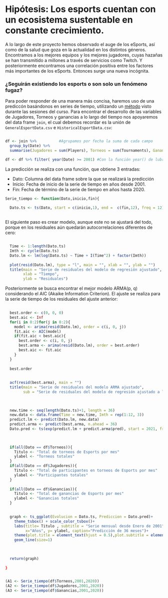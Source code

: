 # Hipótesis: Los esports cuentan con un ecosistema sustentable en constante crecimiento.

A lo largo de este proyecto hemos observado el auge de los eSports, así como de la salud que goza en la actualidad en los distintos géneros. Encontramos a los mejores equipos y los mejores jugadores, cuyas hazañas se han transmitido a millones a través de servicios como Twitch. Y posteriormente encontramos una correlación positiva entre los factores más importantes de los eSports. Entonces surge una nueva incógnita.

### ¿Seguirán existiendo los esports o son solo un fenómeno fugaz? 

Para poder responder de una manera más concisa, haremos uso de una prediccón basándonos en series de tiempo, utilizando un [método](https://github.com/beduExpert/Programacion-con-R-Santander/tree/master/Sesion-06/Ejemplo-02) visto durante las sesiones del curso. Para encontrar el desarrollo de las variables de Jugadores, Torneos y ganancias a lo largo del tiempo nos apoyaremos del data frame `join`, el cual debemos recordar es la unión de `GeneralEsportData.csv` e `HistoricalEsportData.csv`:

```R

df <- join %>%          #Agrupamos por fecha la suma de cada campo
  group_by(Date) %>%
  summarise(Jugadores = sum(Players), Torneos = sum(Tournaments), Ganancias = sum(Earnings)) 

df <- df %>% filter( year(Date) >= 2001) #Con la función year() de lubridate y un filtro, conservamos datos a partir de 2001 los cuales presentan continuidad.

```

La predicción se realiza con una función, que obtiene 3 entradas:

- Dato: Columna del data frame sobre la que se realizará la predicción
- Inicio: Fecha de inicio de la serie de tiempo en años desde 2001.
- Fin: Fecha de término de la serie de tiempo en años hasta 2020.

```R
Serie_tiempo <- function(Dato,inicio,fin){
  
  Dato.ts <- ts(Dato, start = c(inicio,1), end =  c(fin,12), freq = 12)        #Se crea la serie de tiempo con los datos de entrada y una frecuencia de 12 meses.
  
```  

El siguiente paso es crear modelo, aunque este no se ajustará del todo, porque en los residuales aún quedarán autocorrelaciones diferentes de cero:
  
```R  

  Time <- 1:length(Dato.ts)                                          
  Imth <- cycle(Dato.ts)                                             
  Dato.lm <- lm(log(Dato.ts) ~ Time + I(Time^2) + factor(Imth))       
  
  plot(resid(Dato.lm), type = "l", main = "", xlab = "", ylab = "")   
  title(main = "Serie de residuales del modelo de regresión ajustado",
        xlab = "Tiempo",
        ylab = "Residuales")
```        
 
Posteriormente se busca encontrar el mejor modelo ARMA(p, q) considerando el AIC (Akaike Information Criterion). El ajuste se realiza para la serie de tiempo de los residuales del ajuste anterior:
        
```R
  
  best.order <- c(0, 0, 0)
  best.aic <- Inf
  for(i in 0:2)for(j in 0:2){
    model <- arima(resid(Dato.lm), order = c(i, 0, j))
    fit.aic <- AIC(model)
    if(fit.aic < best.aic){
      best.order <- c(i, 0, j)
      best.arma <- arima(resid(Dato.lm), order = best.order)
      best.aic <- fit.aic
    }
  }
  
  best.order
  
  
  acf(resid(best.arma), main = "")
  title(main = "Serie de residuales del modelo ARMA ajustado",
        sub = "Serie de residuales del modelo de regresión ajustado a los datos")
  
```  
  
  
```R  
  
  new.time <- seq(length(Dato.ts)+1, length = 36)
  new.data <- data.frame(Time = new.time, Imth = rep(1:12, 3))
  predict.lm <- predict(Dato.lm, new.data)
  predict.arma <- predict(best.arma, n.ahead = 36)
  Dato.pred <- ts(exp(predict.lm + predict.arma$pred), start = 2021, freq = 12)
  
```

```R
  
  if(all(Dato == df$Torneos)){
    Titulo <- "Total de torneos de Esports por mes"
    ylabel <- "Torneos totales"
  }
  if(all(Dato == df$Jugadores)){
    Titulo <- "Total de participantes en torneos de Esports por mes"
    ylabel <- "Participantes totales"
  }
  
  if(all(Dato == df$Ganancias)){
    Titulo <- "Total de ganancias de Esports por mes"
    ylabel <- "Ganancias totales"
  }
  
```
  
```R  
  graph <- ts_ggplot(Evolucion = Dato.ts, Prediccion = Dato.pred)+
    theme_tsbox() + scale_color_tsbox()+
    labs(title= Titulo , subtitle = "Serie mensual desde Enero de 2001",
         x="Años", y= ylabel, caption="Predicción de 36 meses")+
    theme(plot.title = element_text(hjust = 0.5),plot.subtitle = element_text(hjust = 0.5))+
    geom_line(size=1)
  
  
  
  return(graph)
  
}

```


```R

(A1 <- Serie_tiempo(df$Torneos,2001,2020))
(A2 <- Serie_tiempo(df$Jugadores,2001,2020))
(A3 <- Serie_tiempo(df$Ganancias,2001,2020))
   
```
